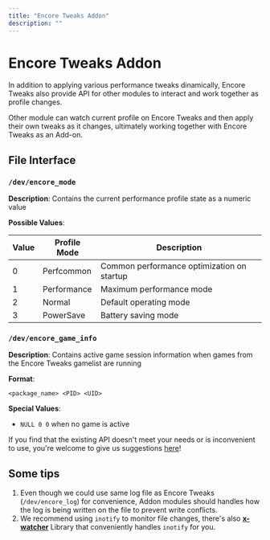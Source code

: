```yaml
---
title: "Encore Tweaks Addon"
description: ""
---
```


# Encore Tweaks Addon

In addition to applying various performance tweaks dinamically, Encore Tweaks also provide API for other modules to interact and work together as profile changes.

Other module can watch current profile on Encore Tweaks and then apply their own tweaks as it changes, ultimately working together with Encore Tweaks as an Add-on.

## File Interface

### `/dev/encore_mode`

**Description**: Contains the current performance profile state as a numeric value

**Possible Values**:

| Value | Profile Mode    | Description                                |
|-------|-----------------|--------------------------------------------|
| 0     | Perfcommon      | Common performance optimization on startup |
| 1     | Performance     | Maximum performance mode                   |
| 2     | Normal          | Default operating mode                     |
| 3     | PowerSave       | Battery saving mode                        |

### `/dev/encore_game_info`

**Description**: Contains active game session information when games from the Encore Tweaks gamelist are running

**Format**:
```
<package_name> <PID> <UID>
```

**Special Values**:
- `NULL 0 0` when no game is active

If you find that the existing API doesn't meet your needs or is inconvenient to use, you're welcome to give us suggestions [here](https://github.com/Rem01Gaming/encore/issues)!

## Some tips

1. Even though we could use same log file as Encore Tweaks (`/dev/encore_log`) for convenience, Addon modules should handles how the log is being written on the file to prevent write conflicts.
2. We recommend using `inotify` to monitor file changes, there's also **[x-watcher](https://github.com/nikp123/x-watcher)** Library that conveniently handles `inotify` for you.
